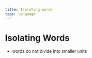 ```yaml
---
title: Isolating words
tags: language
---
```


# Isolating Words
- words do not divide into smaller units


















































































